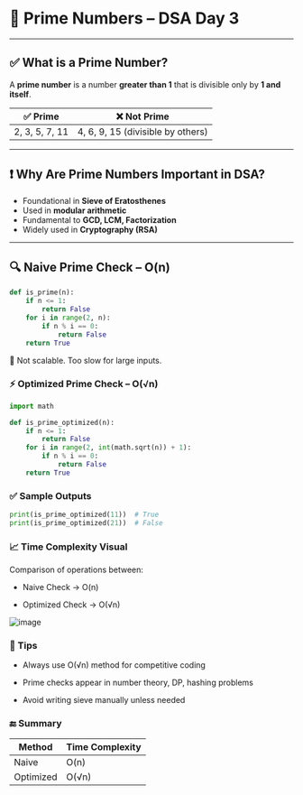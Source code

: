 # 🔢 Prime Numbers – DSA Day 3

---

## ✅ What is a Prime Number?

A **prime number** is a number **greater than 1** that is divisible only by **1 and itself**.

| ✅ Prime | ❌ Not Prime |
|----------|-------------|
| 2, 3, 5, 7, 11 | 4, 6, 9, 15 (divisible by others) |

---

## ❗ Why Are Prime Numbers Important in DSA?

- Foundational in **Sieve of Eratosthenes**
- Used in **modular arithmetic**
- Fundamental to **GCD, LCM, Factorization**
- Widely used in **Cryptography (RSA)**

---

## 🔍 Naive Prime Check – O(n)

```python
def is_prime(n):
    if n <= 1:
        return False
    for i in range(2, n):
        if n % i == 0:
            return False
    return True
```
🚫 Not scalable. Too slow for large inputs.

### ⚡ Optimized Prime Check – O(√n)

```python
import math

def is_prime_optimized(n):
    if n <= 1:
        return False
    for i in range(2, int(math.sqrt(n)) + 1):
        if n % i == 0:
            return False
    return True
```

### ✅ Sample Outputs

```python
print(is_prime_optimized(11))  # True
print(is_prime_optimized(21))  # False
```

### 📈 Time Complexity Visual
Comparison of operations between:

- Naive Check → O(n)

- Optimized Check → O(√n)

![image](https://github.com/user-attachments/assets/bde5008c-1335-4582-b4a7-d990840e4513)


### 🧠 Tips
- Always use O(√n) method for competitive coding

- Prime checks appear in number theory, DP, hashing problems

- Avoid writing sieve manually unless needed

### 🔚 Summary

| Method    | Time Complexity |
| --------- | --------------- |
| Naive     | O(n)            |
| Optimized | O(√n)           |
